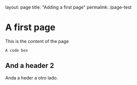 layout: page
title: "Adding a first page"
permalink: /page-test

# A first page

This is the content of the page

```
A code box
```

## And a header 2

Anda a heder a otro lado.